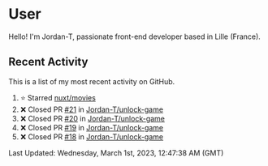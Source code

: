 # User

Hello! I'm Jordan-T, passionate front-end developer based in Lille (France).

## Recent Activity

This is a list of my most recent activity on GitHub.

<!--RECENT_ACTIVITY:start-->
1. ⭐ Starred [nuxt/movies](https://github.com/nuxt/movies)<br>
2. ❌ Closed PR [#21](https://github.com/Jordan-T/unlock-game/pull/21) in [Jordan-T/unlock-game](https://github.com/Jordan-T/unlock-game)<br>
3. ❌ Closed PR [#20](https://github.com/Jordan-T/unlock-game/pull/20) in [Jordan-T/unlock-game](https://github.com/Jordan-T/unlock-game)<br>
4. ❌ Closed PR [#19](https://github.com/Jordan-T/unlock-game/pull/19) in [Jordan-T/unlock-game](https://github.com/Jordan-T/unlock-game)<br>
5. ❌ Closed PR [#18](https://github.com/Jordan-T/unlock-game/pull/18) in [Jordan-T/unlock-game](https://github.com/Jordan-T/unlock-game)<br>
<!--RECENT_ACTIVITY:end-->

<!--RECENT_ACTIVITY:last_update-->
Last Updated: Wednesday, March 1st, 2023, 12:47:38 AM (GMT)
<!--RECENT_ACTIVITY:last_update_end-->
